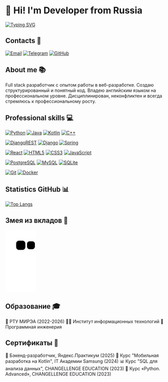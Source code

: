 # 👋 Hi! I'm Developer from Russia

[![Typing SVG](https://readme-typing-svg.herokuapp.com?font=Poppins&weight=600&size=25&pause=1000&color=1901BB&background=5A9DFF00&vCenter=true&width=435&height=35&lines=Full+Stack+Developer)](https://github.com/MishaAstanin)

## Contacts 📱
[![Email](https://img.shields.io/badge/Gmail-D14836?style=flat&logo=gmail&logoColor=white)](mailto:misha100904@gmail.com)
[![Telegram](https://img.shields.io/badge/Telegram-2CA5E0?style=flat&logo=telegram&logoColor=white)](https://t.me/MishaAstanin)
[![GitHub](https://img.shields.io/badge/GitHub-100000?style=flat&logo=github&logoColor=white)](https://github.com/MishaAstanin)

## About me 📚
Full stack разработчик с опытом работы в веб-разработке. Создаю структурированный и понятный код. Владею английским языком на профессиональном уровне. Дисциплинирован, неконфликтен и всегда стремлюсь к профессиональному росту.

## Professional skills 💻

[![Python](https://img.shields.io/badge/python-%2314354C.svg?style=for-the-badge&logo=python&logoColor=white)]()
[![Java](https://img.shields.io/badge/java-%23ED8B00.svg?style=for-the-badge&logo=openjdk&logoColor=white)]()
[![Kotlin](https://img.shields.io/badge/kotlin-%237F52FF.svg?style=for-the-badge&logo=kotlin&logoColor=white)]()
[![C++](https://img.shields.io/badge/c++-%2300599C.svg?style=for-the-badge&logo=c%2B%2B&logoColor=white)]()

[![DjangoREST](https://img.shields.io/badge/DJANGO-REST-ff1709?style=for-the-badge&logo=django&logoColor=white&color=ff1709&labelColor=gray)]()
[![Django](https://img.shields.io/badge/django-%23092E20.svg?style=for-the-badge&logo=django&logoColor=white)]()
[![Spring](https://img.shields.io/badge/spring-%236DB33F.svg?style=for-the-badge&logo=spring&logoColor=white)]()

[![React](https://img.shields.io/badge/react-%2320232a.svg?style=for-the-badge&logo=react&logoColor=%2361DAFB)]()
[![HTML5](https://img.shields.io/badge/html5-%23E34F26.svg?style=for-the-badge&logo=html5&logoColor=white)]()
[![CSS3](https://img.shields.io/badge/css3-%231572B6DA.svg?style=for-the-badge&logo=css3&logoColor=white)]()
[![JavaScript](https://img.shields.io/badge/javascript-F7DF1E.svg?style=for-the-badge&logo=javascript&logoColor=black)]()

[![PostgreSQL](https://img.shields.io/badge/postgresql-%23316192.svg?style=for-the-badge&logo=postgresql&logoColor=white)]()
[![MySQL](https://img.shields.io/badge/mysql-%2300f.svg?style=for-the-badge&logo=mysql&logoColor=white)]()
[![SQLite](https://img.shields.io/badge/sqlite-%2307405e.svg?style=for-the-badge&logo=sqlite&logoColor=white)]()

[![Git](https://img.shields.io/badge/git-%23F05033.svg?style=for-the-badge&logo=git&logoColor=white)]()
[![Docker](https://img.shields.io/badge/docker-%230db7ed.svg?style=for-the-badge&logo=docker&logoColor=white)]()



## Statistics GitHub 📊
[![Top Langs](https://github-readme-stats.vercel.app/api/top-langs/?username=your-username&hide_progress=true)]()

## Змея из вкладов 🐍
![Snake animation](https://github.com/MishaAstanin/MishaAstanin/blob/output/github-contribution-grid-snake.svg)

## Образование 🎓
🏫 РТУ МИРЭА (2022-2026)
👨‍💻 Институт информационных технологий
🔧 Программная инженерия

## Сертификаты 📜
🎯 Бэкенд-разработчик, Яндекс.Практикум (2025)
📱 Курс "Мобильная разработка на Kotlin", IT Академии Samsung (2024)
📊 Курс "SQL для анализа данных", CHANGELLENGE EDUCATION (2023)
🐍 Курс «Python. Advanced», CHANGELLENGE EDUCATION (2023)